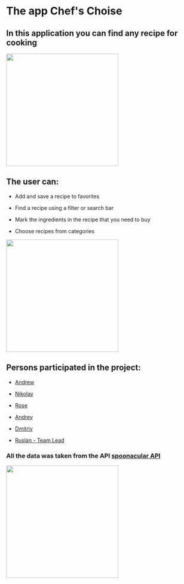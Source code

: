 # The app Chef's Choise

## In this application you can find any recipe for cooking

<img src="https://github.com/r-baranovskiy/ChefsChoice/blob/main/ReadmeResources/appMain.gif" width="300">

## The user can:

- Add and save a recipe to favorites

- Find a recipe using a filter or search bar

- Mark the ingredients in the recipe that you need to buy

- Choose recipes from categories

<img src="https://github.com/r-baranovskiy/ChefsChoice/blob/main/ReadmeResources/appSearch.gif" width="300">

## Persons participated in the project:

- [Andrew](https://github.com/AndrewFrolenkov)
- [Nikolay](https://github.com/ZvonarevNikolai)
- [Rose](https://github.com/HelloRose2211)
- [Andrey](https://github.com/MrMurman)
- [Dmitriy](https://github.com/DmitriiSafin)

- [Ruslan - Team Lead](https://github.com/r-baranovskiy)

### All the data was taken from the API [spoonacular API](https://spoonacular.com/food-api)


<img src="https://github.com/r-baranovskiy/ChefsChoice/blob/main/ReadmeResources/appOnboarding.gif" width="300">
